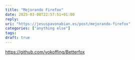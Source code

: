 ```yaml
---
title: "Mejorando Firefox"
date: 2025-03-08T22:57:51+01:00
reply:
uri: "https://jesuspavonabian.es/post/mejorando-firefox"
categories: ["anything else"]
tags:
draft: true
---
```

https://github.com/yokoffing/Betterfox
